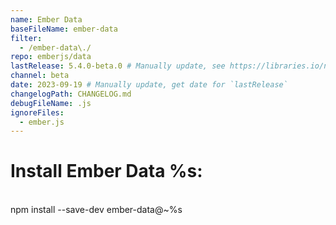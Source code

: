 ```yaml
---
name: Ember Data
baseFileName: ember-data
filter:
  - /ember-data\./
repo: emberjs/data
lastRelease: 5.4.0-beta.0 # Manually update, see https://libraries.io/npm/ember-data throughout
channel: beta
date: 2023-09-19 # Manually update, get date for `lastRelease`
changelogPath: CHANGELOG.md
debugFileName: .js
ignoreFiles:
  - ember.js
---
```


# Install Ember Data %s:

<br>
npm install --save-dev ember-data@~%s
